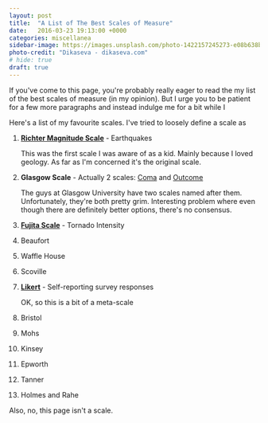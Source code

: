 ```yaml
---
layout: post
title:  "A List of The Best Scales of Measure"
date:   2016-03-23 19:13:00 +0000
categories: miscellanea
sidebar-image: https://images.unsplash.com/photo-1422157245273-e08b638b4b00?ixlib=rb-0.3.5&q=80&fm=jpg&crop=entropy&w=1080&fit=max&s=d7778ce0edbb8b9d13212138cedab934
photo-credit: "Dikaseva - dikaseva.com"
# hide: true
draft: true
---
```


If you've come to this page, you're probably really eager to read the my list of the best scales of measure (in my opinion). But I urge you to be patient for a few more paragraphs and instead indulge me for a bit while I

Here's a list of my favourite scales. I've tried to loosely define a scale as

1. **[Richter Magnitude Scale](http://en.wikipedia.org/wiki/Richter_Scale)** - Earthquakes

    This was the first scale I was aware of as a kid. Mainly because I loved geology. As far as I'm concerned it's the original scale.

2. **Glasgow Scale** - Actually 2 scales: [Coma]() and    [Outcome](https://en.wikipedia.org/wiki/Glasgow_Outcome_Scale)

    The guys at Glasgow University have two scales named after them. Unfortunately, they're both pretty grim. Interesting problem where even though there are definitely better options, there's no consensus.


4. **[Fujita Scale](https://en.wikipedia.org/wiki/Fujita_scale)** - Tornado Intensity
4. Beaufort
5. Waffle House
6. Scoville
7. **[Likert](https://en.wikipedia.org/wiki/Likert_scale)** - Self-reporting survey responses

    OK, so this is a bit of a meta-scale

8. Bristol
9. Mohs
10. Kinsey
11. Epworth
12. Tanner
13. Holmes and Rahe

Also, no, this page isn't a scale.
